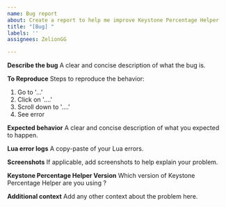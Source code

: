 ```yaml
---
name: Bug report
about: Create a report to help me improve Keystone Percentage Helper
title: "[Bug] "
labels: ''
assignees: ZelionGG

---
```


**Describe the bug**
A clear and concise description of what the bug is.

**To Reproduce**
Steps to reproduce the behavior:
1. Go to '...'
2. Click on '....'
3. Scroll down to '....'
4. See error

**Expected behavior**
A clear and concise description of what you expected to happen.

**Lua error logs**
A copy-paste of your Lua errors.

**Screenshots**
If applicable, add screenshots to help explain your problem.

**Keystone Percentage Helper Version**
Which version of Keystone Percentage Helper are you using ?

**Additional context**
Add any other context about the problem here.
